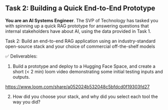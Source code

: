 ## Task 2: Building a Quick End-to-End Prototype

**You are an AI Systems Engineer**.  The SVP of Technology has tasked you with spinning up a quick RAG prototype for answering questions that internal stakeholders have about AI, using the data provided in Task 1.


Task 2: Build an end-to-end RAG application using an industry-standard open-source stack and your choice of commercial off-the-shelf models



✅ Deliverables:

1. Build a prototype and deploy to a Hugging Face Space, and create a short (< 2 min) loom video demonstrating some initial testing inputs and outputs.

https://www.loom.com/share/a052024b532048c5bfdcd0f19303fd27

2. How did you choose your stack, and why did you select each tool the way you did?